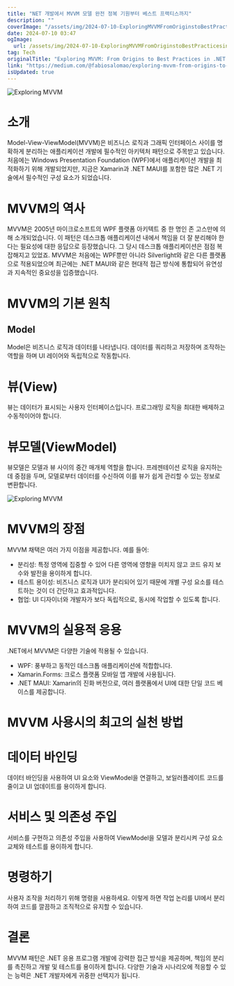 ```yaml
---
title: "NET 개발에서 MVVM 모델 완전 정복 기원부터 베스트 프랙티스까지"
description: ""
coverImage: "/assets/img/2024-07-10-ExploringMVVMFromOriginstoBestPracticesinNETDevelopment_0.png"
date: 2024-07-10 03:47
ogImage: 
  url: /assets/img/2024-07-10-ExploringMVVMFromOriginstoBestPracticesinNETDevelopment_0.png
tag: Tech
originalTitle: "Exploring MVVM: From Origins to Best Practices in .NET Development"
link: "https://medium.com/@fabiosalomao/exploring-mvvm-from-origins-to-best-practices-in-net-development-dac1549ed396"
isUpdated: true
---
```





![Exploring MVVM](/assets/img/2024-07-10-ExploringMVVMFromOriginstoBestPracticesinNETDevelopment_0.png)

# 소개

Model-View-ViewModel(MVVM)은 비즈니스 로직과 그래픽 인터페이스 사이를 명확하게 분리하는 애플리케이션 개발에 필수적인 아키텍처 패턴으로 주목받고 있습니다. 처음에는 Windows Presentation Foundation (WPF)에서 애플리케이션 개발을 최적화하기 위해 개발되었지만, 지금은 Xamarin과 .NET MAUI를 포함한 많은 .NET 기술에서 필수적인 구성 요소가 되었습니다.

# MVVM의 역사

<div class="content-ad"></div>

MVVM은 2005년 마이크로소프트의 WPF 플랫폼 아키텍트 중 한 명인 존 고스만에 의해 소개되었습니다. 이 패턴은 데스크톱 애플리케이션 내에서 책임을 더 잘 분리해야 한다는 필요성에 대한 응답으로 등장했습니다. 그 당시 데스크톱 애플리케이션은 점점 복잡해지고 있었죠. MVVM은 처음에는 WPF뿐만 아니라 Silverlight와 같은 다른 플랫폼으로 적용되었으며 최근에는 .NET MAUI와 같은 현대적 접근 방식에 통합되어 유연성과 지속적인 중요성을 입증했습니다.

# MVVM의 기본 원칙

## Model

Model은 비즈니스 로직과 데이터를 나타냅니다. 데이터를 쿼리하고 저장하며 조작하는 역할을 하며 UI 레이어와 독립적으로 작동합니다.

<div class="content-ad"></div>

# 뷰(View)

뷰는 데이터가 표시되는 사용자 인터페이스입니다. 프로그래밍 로직을 최대한 배제하고 수동적이어야 합니다.

# 뷰모델(ViewModel)

뷰모델은 모델과 뷰 사이의 중간 매개체 역할을 합니다. 프레젠테이션 로직을 유지하는 데 중점을 두며, 모델로부터 데이터를 수신하여 이를 뷰가 쉽게 관리할 수 있는 정보로 변환합니다.

<div class="content-ad"></div>


![Exploring MVVM](/assets/img/2024-07-10-ExploringMVVMFromOriginstoBestPracticesinNETDevelopment_1.png)

# MVVM의 장점

MVVM 채택은 여러 가지 이점을 제공합니다. 예를 들어:

- 분리성: 특정 영역에 집중할 수 있어 다른 영역에 영향을 미치지 않고 코드 유지 보수와 발전을 용이하게 합니다.
- 테스트 용이성: 비즈니스 로직과 UI가 분리되어 있기 때문에 개별 구성 요소를 테스트하는 것이 더 간단하고 효과적입니다.
- 협업: UI 디자이너와 개발자가 보다 독립적으로, 동시에 작업할 수 있도록 합니다.


<div class="content-ad"></div>

# MVVM의 실용적 응용

.NET에서 MVVM은 다양한 기술에 적용될 수 있습니다.

- WPF: 풍부하고 동적인 데스크톱 애플리케이션에 적합합니다.
- Xamarin.Forms: 크로스 플랫폼 모바일 앱 개발에 사용됩니다.
- .NET MAUI: Xamarin의 진화 버전으로, 여러 플랫폼에서 UI에 대한 단일 코드 베이스를 제공합니다.

# MVVM 사용시의 최고의 실천 방법

<div class="content-ad"></div>

# 데이터 바인딩

데이터 바인딩을 사용하여 UI 요소와 ViewModel을 연결하고, 보일러플레이트 코드를 줄이고 UI 업데이트를 용이하게 합니다.

# 서비스 및 의존성 주입

서비스를 구현하고 의존성 주입을 사용하여 ViewModel을 모델과 분리시켜 구성 요소 교체와 테스트를 용이하게 합니다.

<div class="content-ad"></div>

# 명령하기

사용자 조작을 처리하기 위해 명령을 사용하세요. 이렇게 하면 작업 논리를 UI에서 분리하여 코드를 깔끔하고 조직적으로 유지할 수 있습니다.

# 결론

MVVM 패턴은 .NET 응용 프로그램 개발에 강력한 접근 방식을 제공하며, 책임의 분리를 촉진하고 개발 및 테스트를 용이하게 합니다. 다양한 기술과 시나리오에 적응할 수 있는 능력은 .NET 개발자에게 귀중한 선택지가 됩니다.